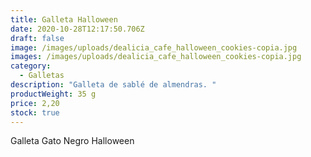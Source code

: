 ```yaml
---
title: Galleta Halloween
date: 2020-10-28T12:17:50.706Z
draft: false
image: /images/uploads/dealicia_cafe_halloween_cookies-copia.jpg
images: /images/uploads/dealicia_cafe_halloween_cookies-copia.jpg
category:
  - Galletas
description: "Galleta de sablé de almendras. "
productWeight: 35 g
price: 2,20
stock: true
---
```

Galleta Gato Negro Halloween